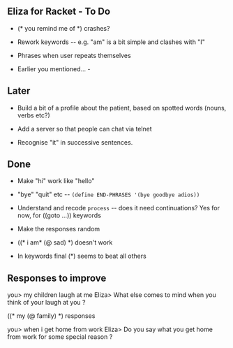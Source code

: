 Eliza for Racket - To Do
------------------------

* (* you remind me of *) crashes?

* Rework keywords -- e.g. "am" is a bit simple and clashes with "I"

* Phrases when user repeats themselves

* Earlier you mentioned... - 


Later
-----

* Build a bit of a profile about the patient, based on
  spotted words (nouns, verbs etc?)

* Add a server so that people can chat via telnet

* Recognise "it" in successive sentences.

Done
----

* Make "hi" work like "hello"

* "bye" "quit" etc -- `(define END-PHRASES '(bye goodbye adios))`

* Understand and recode `process` -- does it need continuations?
  Yes for now, for ((goto ...)) keywords

* Make the responses random

* ((* i am* (@ sad) *) doesn't work

* In keywords final (*) seems to beat all others

Responses to improve
--------------------

you> my children laugh at me
Eliza> What else comes to mind when you think of your laugh at you ?

((* my (@ family) *) responses
  
you> when i get home from work
Eliza> Do you say what you get home from work for some special reason ?
